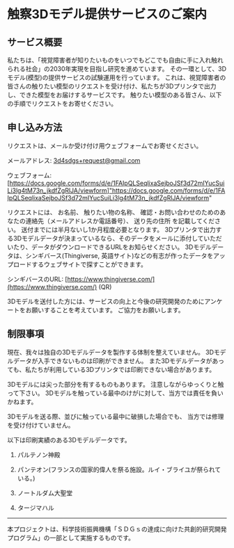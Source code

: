 # 触察3Dモデル提供サービスのご案内

## サービス概要
私たちは、「視覚障害者が知りたいものをいつでもどこでも自由に手に入れ触れられる社会」の2030年実現を目指し研究を進めています。
その一環として、3Dモデル(模型)の提供サービスの試験運用を行っています。
これは、視覚障害者の皆さんの触りたい模型のリクエストを受け付け、私たちが3Dプリンタで出力し、できた模型をお届けするサービスです。
触りたい模型のある皆さん、以下の手順でリクエストをお寄せください。

## 申し込み方法
リクエストは、メールか受け付け用ウェブフォームでお寄せください。

メールアドレス: 3d4sdgs+request@gmail.com

ウェブフォーム: [https://docs.google.com/forms/d/e/1FAIpQLSeqlixaSejboJSf3d72mIYucSuiLi3lg4tM73n_jkdfZgRlJA/viewform]"https://docs.google.com/forms/d/e/1FAIpQLSeqlixaSejboJSf3d72mIYucSuiLi3lg4tM73n_jkdfZgRlJA/viewform"

リクエストには、
お名前、
触りたい物の名称、
確認・お問い合わせのためのあなたの連絡先（メールアドレスか電話番号）、
送り先の住所
を記載してください。
送付までには半月ないし1か月程度必要となります。
3Dプリンタで出力する3Dモデルデータが決まっているなら、そのデータをメールに添付していただいたり、データがダウンロードできるURLをお知らせください。
3Dモデルデータは、シンギバース(Thingiverse, 英語サイト)などの有志が作ったデータをアップロードするウェブサイトで探すことができます。


シンギバースのURL: [https://www.thingiverse.com/](https://www.thingiverse.com/) (QR)

3Dモデルを送付した方には、サービスの向上と今後の研究開発のためにアンケートをお願いすることを考えています。
ご協力をお願いします。

## 制限事項
現在、我々は独自の3Dモデルデータを製作する体制を整えていません。
3Dモデルデータが入手できないものは印刷ができません。
また3Dモデルデータがあっても、私たちが利用している3Dプリンタでは印刷できない場合があります。

3Dモデルには尖った部分を有するものもあります。
注意しながらゆっくりと触って下さい。
3Dモデルを触っている最中のけがに対して、当方では責任を負いかねます。

3Dモデルを送る際、並びに触っている最中に破損した場合でも、
当方では修理を受け付けていません。

以下は印刷実績のある3Dモデルデータです。

1. パルテノン神殿

2. パンテオン(フランスの国家的偉人を祭る施設。ルイ・ブライユが祭られている。)

3. ノートルダム大聖堂

4. タージマハル

---
本プロジェクトは、科学技術振興機構「ＳＤＧｓの達成に向けた共創的研究開発プログラム」の一部として実施するものです。

